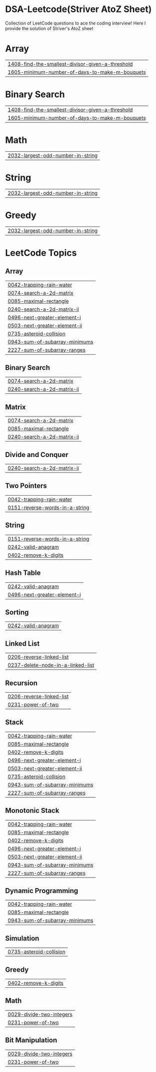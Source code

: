 # DSA-Leetcode(Striver AtoZ Sheet)
Collection of LeetCode questions to ace the coding interview! 
Here I provide the solution of Striver's AtoZ sheet


# Array
|  |
| ------- |
| [1408-find-the-smallest-divisor-given-a-threshold](https://github.com/silky-modi22/DSA-Leetcode/tree/master/1408-find-the-smallest-divisor-given-a-threshold) |
| [1605-minimum-number-of-days-to-make-m-bouquets](https://github.com/silky-modi22/DSA-Leetcode/tree/master/1605-minimum-number-of-days-to-make-m-bouquets) |
# Binary Search
|  |
| ------- |
| [1408-find-the-smallest-divisor-given-a-threshold](https://github.com/silky-modi22/DSA-Leetcode/tree/master/1408-find-the-smallest-divisor-given-a-threshold) |
| [1605-minimum-number-of-days-to-make-m-bouquets](https://github.com/silky-modi22/DSA-Leetcode/tree/master/1605-minimum-number-of-days-to-make-m-bouquets) |
# Math
|  |
| ------- |
| [2032-largest-odd-number-in-string](https://github.com/silky-modi22/DSA-Leetcode/tree/master/2032-largest-odd-number-in-string) |
# String
|  |
| ------- |
| [2032-largest-odd-number-in-string](https://github.com/silky-modi22/DSA-Leetcode/tree/master/2032-largest-odd-number-in-string) |
# Greedy
|  |
| ------- |
| [2032-largest-odd-number-in-string](https://github.com/silky-modi22/DSA-Leetcode/tree/master/2032-largest-odd-number-in-string) |
<!---LeetCode Topics Start-->
# LeetCode Topics
## Array
|  |
| ------- |
| [0042-trapping-rain-water](https://github.com/silky-modi22/DSA-Leetcode/tree/master/0042-trapping-rain-water) |
| [0074-search-a-2d-matrix](https://github.com/silky-modi22/DSA-Leetcode/tree/master/0074-search-a-2d-matrix) |
| [0085-maximal-rectangle](https://github.com/silky-modi22/DSA-Leetcode/tree/master/0085-maximal-rectangle) |
| [0240-search-a-2d-matrix-ii](https://github.com/silky-modi22/DSA-Leetcode/tree/master/0240-search-a-2d-matrix-ii) |
| [0496-next-greater-element-i](https://github.com/silky-modi22/DSA-Leetcode/tree/master/0496-next-greater-element-i) |
| [0503-next-greater-element-ii](https://github.com/silky-modi22/DSA-Leetcode/tree/master/0503-next-greater-element-ii) |
| [0735-asteroid-collision](https://github.com/silky-modi22/DSA-Leetcode/tree/master/0735-asteroid-collision) |
| [0943-sum-of-subarray-minimums](https://github.com/silky-modi22/DSA-Leetcode/tree/master/0943-sum-of-subarray-minimums) |
| [2227-sum-of-subarray-ranges](https://github.com/silky-modi22/DSA-Leetcode/tree/master/2227-sum-of-subarray-ranges) |
## Binary Search
|  |
| ------- |
| [0074-search-a-2d-matrix](https://github.com/silky-modi22/DSA-Leetcode/tree/master/0074-search-a-2d-matrix) |
| [0240-search-a-2d-matrix-ii](https://github.com/silky-modi22/DSA-Leetcode/tree/master/0240-search-a-2d-matrix-ii) |
## Matrix
|  |
| ------- |
| [0074-search-a-2d-matrix](https://github.com/silky-modi22/DSA-Leetcode/tree/master/0074-search-a-2d-matrix) |
| [0085-maximal-rectangle](https://github.com/silky-modi22/DSA-Leetcode/tree/master/0085-maximal-rectangle) |
| [0240-search-a-2d-matrix-ii](https://github.com/silky-modi22/DSA-Leetcode/tree/master/0240-search-a-2d-matrix-ii) |
## Divide and Conquer
|  |
| ------- |
| [0240-search-a-2d-matrix-ii](https://github.com/silky-modi22/DSA-Leetcode/tree/master/0240-search-a-2d-matrix-ii) |
## Two Pointers
|  |
| ------- |
| [0042-trapping-rain-water](https://github.com/silky-modi22/DSA-Leetcode/tree/master/0042-trapping-rain-water) |
| [0151-reverse-words-in-a-string](https://github.com/silky-modi22/DSA-Leetcode/tree/master/0151-reverse-words-in-a-string) |
## String
|  |
| ------- |
| [0151-reverse-words-in-a-string](https://github.com/silky-modi22/DSA-Leetcode/tree/master/0151-reverse-words-in-a-string) |
| [0242-valid-anagram](https://github.com/silky-modi22/DSA-Leetcode/tree/master/0242-valid-anagram) |
| [0402-remove-k-digits](https://github.com/silky-modi22/DSA-Leetcode/tree/master/0402-remove-k-digits) |
## Hash Table
|  |
| ------- |
| [0242-valid-anagram](https://github.com/silky-modi22/DSA-Leetcode/tree/master/0242-valid-anagram) |
| [0496-next-greater-element-i](https://github.com/silky-modi22/DSA-Leetcode/tree/master/0496-next-greater-element-i) |
## Sorting
|  |
| ------- |
| [0242-valid-anagram](https://github.com/silky-modi22/DSA-Leetcode/tree/master/0242-valid-anagram) |
## Linked List
|  |
| ------- |
| [0206-reverse-linked-list](https://github.com/silky-modi22/DSA-Leetcode/tree/master/0206-reverse-linked-list) |
| [0237-delete-node-in-a-linked-list](https://github.com/silky-modi22/DSA-Leetcode/tree/master/0237-delete-node-in-a-linked-list) |
## Recursion
|  |
| ------- |
| [0206-reverse-linked-list](https://github.com/silky-modi22/DSA-Leetcode/tree/master/0206-reverse-linked-list) |
| [0231-power-of-two](https://github.com/silky-modi22/DSA-Leetcode/tree/master/0231-power-of-two) |
## Stack
|  |
| ------- |
| [0042-trapping-rain-water](https://github.com/silky-modi22/DSA-Leetcode/tree/master/0042-trapping-rain-water) |
| [0085-maximal-rectangle](https://github.com/silky-modi22/DSA-Leetcode/tree/master/0085-maximal-rectangle) |
| [0402-remove-k-digits](https://github.com/silky-modi22/DSA-Leetcode/tree/master/0402-remove-k-digits) |
| [0496-next-greater-element-i](https://github.com/silky-modi22/DSA-Leetcode/tree/master/0496-next-greater-element-i) |
| [0503-next-greater-element-ii](https://github.com/silky-modi22/DSA-Leetcode/tree/master/0503-next-greater-element-ii) |
| [0735-asteroid-collision](https://github.com/silky-modi22/DSA-Leetcode/tree/master/0735-asteroid-collision) |
| [0943-sum-of-subarray-minimums](https://github.com/silky-modi22/DSA-Leetcode/tree/master/0943-sum-of-subarray-minimums) |
| [2227-sum-of-subarray-ranges](https://github.com/silky-modi22/DSA-Leetcode/tree/master/2227-sum-of-subarray-ranges) |
## Monotonic Stack
|  |
| ------- |
| [0042-trapping-rain-water](https://github.com/silky-modi22/DSA-Leetcode/tree/master/0042-trapping-rain-water) |
| [0085-maximal-rectangle](https://github.com/silky-modi22/DSA-Leetcode/tree/master/0085-maximal-rectangle) |
| [0402-remove-k-digits](https://github.com/silky-modi22/DSA-Leetcode/tree/master/0402-remove-k-digits) |
| [0496-next-greater-element-i](https://github.com/silky-modi22/DSA-Leetcode/tree/master/0496-next-greater-element-i) |
| [0503-next-greater-element-ii](https://github.com/silky-modi22/DSA-Leetcode/tree/master/0503-next-greater-element-ii) |
| [0943-sum-of-subarray-minimums](https://github.com/silky-modi22/DSA-Leetcode/tree/master/0943-sum-of-subarray-minimums) |
| [2227-sum-of-subarray-ranges](https://github.com/silky-modi22/DSA-Leetcode/tree/master/2227-sum-of-subarray-ranges) |
## Dynamic Programming
|  |
| ------- |
| [0042-trapping-rain-water](https://github.com/silky-modi22/DSA-Leetcode/tree/master/0042-trapping-rain-water) |
| [0085-maximal-rectangle](https://github.com/silky-modi22/DSA-Leetcode/tree/master/0085-maximal-rectangle) |
| [0943-sum-of-subarray-minimums](https://github.com/silky-modi22/DSA-Leetcode/tree/master/0943-sum-of-subarray-minimums) |
## Simulation
|  |
| ------- |
| [0735-asteroid-collision](https://github.com/silky-modi22/DSA-Leetcode/tree/master/0735-asteroid-collision) |
## Greedy
|  |
| ------- |
| [0402-remove-k-digits](https://github.com/silky-modi22/DSA-Leetcode/tree/master/0402-remove-k-digits) |
## Math
|  |
| ------- |
| [0029-divide-two-integers](https://github.com/silky-modi22/DSA-Leetcode/tree/master/0029-divide-two-integers) |
| [0231-power-of-two](https://github.com/silky-modi22/DSA-Leetcode/tree/master/0231-power-of-two) |
## Bit Manipulation
|  |
| ------- |
| [0029-divide-two-integers](https://github.com/silky-modi22/DSA-Leetcode/tree/master/0029-divide-two-integers) |
| [0231-power-of-two](https://github.com/silky-modi22/DSA-Leetcode/tree/master/0231-power-of-two) |
<!---LeetCode Topics End-->